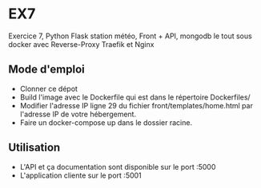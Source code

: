 # EX7
Exercice 7, Python Flask station météo, Front + API, mongodb le tout sous docker avec Reverse-Proxy Traefik et Nginx

## Mode d'emploi
* Clonner ce dépot
* Build l'image avec le Dockerfile qui est dans le répertoire Dockerfiles/
* Modifier l'adresse IP ligne 29 du fichier front/templates/home.html par l'adresse IP de votre hébergement.
* Faire un docker-compose up dans le dossier racine.

## Utilisation
* L'API et ça documentation sont disponible sur le port :5000
* L'application cliente sur le port :5001
